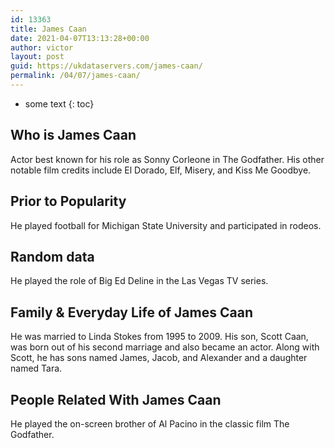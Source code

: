 ```yaml
---
id: 13363
title: James Caan
date: 2021-04-07T13:13:28+00:00
author: victor
layout: post
guid: https://ukdataservers.com/james-caan/
permalink: /04/07/james-caan/
---
```


* some text
{: toc}


## Who is James Caan



Actor best known for his role as Sonny Corleone in The Godfather. His other notable film credits include El Dorado, Elf, Misery, and Kiss Me Goodbye. 

                
                
                
## Prior to Popularity



He played football for Michigan State University and participated in rodeos. 

                
                
                
## Random data



He played the role of Big Ed Deline in the Las Vegas TV series. 

                
                
                
## Family & Everyday Life of James Caan



He was married to Linda Stokes from 1995 to 2009. His son, Scott Caan, was born out of his second marriage and also became an actor. Along with Scott, he has sons named James, Jacob, and Alexander and a daughter named Tara. 

                
                
                
## People Related With James Caan



He played the on-screen brother of Al Pacino in the classic film The Godfather. 

                
              
            
          
          
          